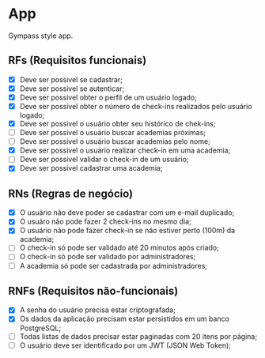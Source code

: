 # App

Gympass style app.

## RFs (Requisitos funcionais)

- [X] Deve ser possivel se cadastrar;
- [X] Deve ser possivel se autenticar;
- [X] Deve ser possivel obter o perfil de um usuário logado;
- [X] Deve ser possivel obter o número de check-ins realizados pelo usuário logado;
- [X] Deve ser possivel o usuário obter seu histórico de chek-ins;
- [ ] Deve ser possivel o usuário buscar academias próximas;
- [ ] Deve ser possivel o usuário buscar academias pelo nome;
- [X] Deve ser possivel o usuário realizar check-in em uma academia;
- [ ] Deve ser possivel validar o check-in de um usuário;
- [X] Deve ser possivel cadastrar uma academia;

## RNs (Regras de negócio)

- [X] O usuário não deve poder se cadastrar com um e-mail duplicado;
- [X] O usuáro não pode fazer 2 check-ins no mesmo dia;
- [X] O usuário não pode fazer check-in se não estiver perto (100m) da academia;
- [ ] O check-in só pode ser validado até 20 minutos após criado;
- [ ] O check-in só pode ser validado por administradores;
- [ ] A academia só pode ser cadastrada por administradores;

## RNFs (Requisitos não-funcionais)

- [X] A senha do usuário precisa estar criptografada;
- [X] Os dados da aplicação precisam estar persistidos em um banco PostgreSQL;
- [ ] Todas listas de dados precisar estar paginadas com 20 itens por página;
- [ ] O usuário deve ser identificado por um JWT (JSON Web Token);